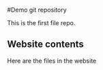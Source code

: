 #Demo git repository

This is the first file repo.

## Website contents

Here are the files in the website